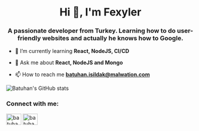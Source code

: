<h1 align="center">Hi 👋, I'm Fexyler</h1>
<h3 align="center">A passionate developer from Turkey. Learning how to do user-friendly websites and actually he knows how to Google.</h3>

- 🌱 I’m currently learning **React, NodeJS, CI/CD**

- 💬 Ask me about **React, NodeJS and Mongo**

- 📫 How to reach me **batuhan.isildak@malwation.com**


![Batuhan's GitHub stats](https://github-readme-stats.vercel.app/api?username=Fexyler&count_private=true&show_icons=true&theme=radical)

<h3 align="left">Connect with me:</h3>
<p align="left">
<a href="https://twitter.com/batuhan_isildak" target="blank"><img align="center" src="https://upload.wikimedia.org/wikipedia/sco/9/9f/Twitter_bird_logo_2012.svg" alt="batuhan_isildak" height="30" width="40" /></a>
<a href="https://linkedin.com/in/batuhanisildak" target="blank"><img align="center" src="https://4.bp.blogspot.com/-CQh-IGKtM2Y/XE9D2ReVFbI/AAAAAAAAHcU/SMBvdgTWLu0VjCkIDAoBWCGYhld-GxB0QCK4BGAYYCw/s1600/icon-linkedin.png" alt="batuhanisildak" height="30" width="40" /></a>
</p>


